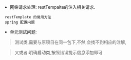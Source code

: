 *   网络请求处理: restTempalte的注入相关请求.
```
 restTemplate 的常用方法
 spring 配置问题
```
* 单元测试问题:
> 测试类,需要与原项目在同一包下,不然,会找不到相应的注解,
 
 > 又或者:明确启动类,按照错误提示信息添加即可
 
 